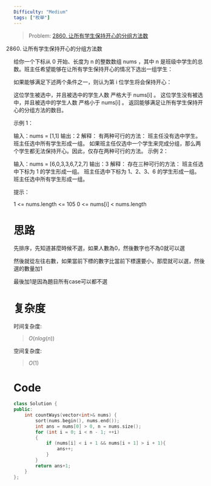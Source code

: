 ```yaml
---
Difficulty: "Medium"
tags: ["枚舉"]
---
```


> Problem: [2860. 让所有学生保持开心的分组方法数](https://leetcode.cn/problems/happy-students/description/)

2860. 让所有学生保持开心的分组方法数

给你一个下标从 0 开始、长度为 n 的整数数组 nums ，其中 n 是班级中学生的总数。班主任希望能够在让所有学生保持开心的情况下选出一组学生：

如果能够满足下述两个条件之一，则认为第 i 位学生将会保持开心：

这位学生被选中，并且被选中的学生人数 严格大于 nums[i] 。
这位学生没有被选中，并且被选中的学生人数 严格小于 nums[i] 。
返回能够满足让所有学生保持开心的分组方法的数目。

 

示例 1：

输入：nums = [1,1]
输出：2
解释：
有两种可行的方法：
班主任没有选中学生。
班主任选中所有学生形成一组。 
如果班主任仅选中一个学生来完成分组，那么两个学生都无法保持开心。因此，仅存在两种可行的方法。
示例 2：

输入：nums = [6,0,3,3,6,7,2,7]
输出：3
解释：
存在三种可行的方法：
班主任选中下标为 1 的学生形成一组。
班主任选中下标为 1、2、3、6 的学生形成一组。
班主任选中所有学生形成一组。 
 

提示：

1 <= nums.length <= 105
0 <= nums[i] < nums.length

# 思路

先排序，先知道甚麼時候不選，如果人數為0，然後數字也不為0就可以選

然後就從左往右數，如果當前下標的數字比當前下標還要小，那麼就可以選，然後選的數量加1

最後加1是因為題目所有case可以都不選

# 复杂度

时间复杂度:
> $O(nlog(n))$

空间复杂度:
> $O(1)$

# Code
```c++
class Solution {
public:
    int countWays(vector<int>& nums) {
        sort(nums.begin(), nums.end());
        int ans = nums[0] > 0, n = nums.size();
        for (int i = 0; i < n - 1; ++i)
        {
            if (nums[i] < i + 1 && nums[i + 1] > i + 1){
                ans++;
            }
        }
        return ans+1;
    }
};
```
  
